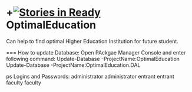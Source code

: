 ﻿+[![Stories in Ready](https://badge.waffle.io/chromigo/optimaleducation.png?label=ready&title=Ready)](https://waffle.io/chromigo/optimaleducation)
OptimalEducation
================

Can help to find optimal Higher Education Institution for future student.

===
How to update Database:
Open PAckgae Manager Console and enter following command:
Update-Database -ProjectName:OptimalEducation
Update-Database -ProjectName:OptimalEducation.DAL

ps
Logins and Passwords:
administrator administrator
entrant entrant
faculty faculty